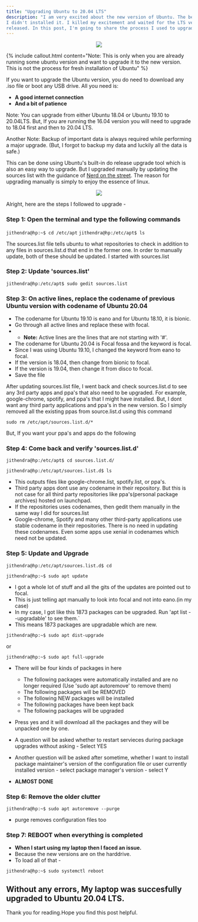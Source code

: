 ```yaml
---
title: "Upgrading Ubuntu to 20.04 LTS"
description: "I am very excited about the new version of Ubuntu. The beta version was released a month ago. But since it was fairly stable, 
I didn't installed it. I killed my excitement and waited for the LTS version. And finally, on April 23rd Ubuntu 20.04 LTS was
released. In this post, I'm going to share the process I used to upgrade my Ubuntu from 19.10 to 20.04."
---
```



<center> <img src = "https://ubuntucommunity.s3.dualstack.us-east-2.amazonaws.com/optimized/2X/0/0921cb27d5604b464218a64ae88a3f43c7b7371a_2_690x345.png"> </center>


{% include callout.html content="Note: This is only when you are already running some ubuntu version and want to upgrade it to the new version. This is not the process for fresh installation of Ubuntu" %}


If you want to upgrade the Ubuntu version, you do need to download any .iso file or boot any USB drive. All you need is:
* **A good internet connection**
* **And a bit of patience**

Note: You can upgrade from either Ubuntu 18.04 or Ubuntu 19.10 to 20.04LTS. But, If you are running the 16.04 version
you will need to upgrade to 18.04 first and then to 20.04 LTS.

Another Note: Backup of important data is always required while performing a major upgrade. (But, I forgot to backup my data and luckily all the data is safe.)

This can be done using Ubuntu's built-in do release upgrade tool which is also an easy way to upgrade. But I upgraded manually by updating the sources list with 
the guidance of [Nerd on the street](https://www.youtube.com/watch?v=3nD56JYfF_o&t=1131s). The reason for upgrading manually is simply to
enjoy the essence of linux. 
<center> <img src = "https://i.redd.it/orcgyjw150c21.jpg"> </center>

Alright, here are the steps I followed to upgrade - 

### Step 1: Open the terminal and type the following commands

`jithendra@hp:~$ cd /etc/apt`
`jithendra@hp:/etc/apt$ ls`

The sources.list file tells ubuntu to what repositories to check in addition to any files in sources.list.d that end in the former one. 
In order to manually update, both of these should be updated. I started with sources.list

### Step 2: Update 'sources.list'

`jithendra@hp:/etc/apt$ sudo gedit sources.list`

### Step 3: On active lines, replace the codename of previous Ubuntu version with codename of Ubuntu 20.04

* The codename for Ubuntu 19.10 is eano and for Ubuntu 18.10, it is bionic.
* Go through all active lines and replace these with focal. 
* * **Note:** Active lines are the lines that are not starting with '#'.
* The codename for Ubuntu 20.04 is Focal fossa and the keyword is focal.
* Since I was using Ubuntu 19.10, I changed the keyword from eano to focal.
* If the version is 18.04, then change from bionic to focal.
* If the version is 19.04, then change it from disco to focal.
* Save the file

After updating sources.list file, I went back and check sources.list.d to see any 3rd party apps and ppa's that also need to be upgraded. 
For example, google-chrome, spotify, and ppa's that I might have installed. But, I dont want any third party applications and ppa's in the new version.
So I simply removed all the existing ppas from source.list.d using this command 

`sudo rm /etc/apt/sources.list.d/*`

But, If you want your ppa's and apps do the following

### Step 4: Come back and verify 'sources.list.d'

`jithendra@hp:/etc/apt$ cd sources.list.d/`

`jithendra@hp:/etc/apt/sources.list.d$ ls`

* This outputs files like google-chrome.list, spotify.list, or ppa's.
* Third party apps dont use any codename in their repository. But this is not case for all third party repositories
like ppa's(personal package archives) hosted on launchpad. 
* If the repositories uses codenames, then gedit them manually in the same way I did for sources.list
* Google-chrome, Spotify and many other third-party applications use stable codename in their repositories. There is no need
in updating these codenames. Even some apps use xenial in codenames which need not be updated.

### Step 5: Update and Upgrade

`jithendra@hp:/etc/apt/sources.list.d$ cd`

`jithendra@hp:~$ sudo apt update`

* I got a whole lot of stuff and all the gits of the updates are pointed out to focal. 
* This is just telling apt manually to look into focal and not into eano.(in my case)
* In my case, I got like this 1873 packages can be upgraded. Run 'apt list --upgradable' to see them.`
* This means 1873 packages are upgradable which are new.

`jithendra@hp:~$ sudo apt dist-upgrade`

or

`jithendra@hp:~$ sudo apt full-upgrade`

* There will be four kinds of packages in here
    * The following packages were automatically installed and are no longer required (Use 'sudo apt autoremove' to remove them)
    * The following packages will be REMOVED
    * The following NEW packages will be installed
    * The following packages have been kept back
    * The following packages will be upgraded

* Press yes and it will download all the packages and they will be unpacked one by one.
* A question will be asked whether to restart servieces during package upgrades without asking - Select YES
* Another question will be asked after sometime, whether I want to install package maintainer's version of the configuration file
or user currently installed version - select package manager's version - select Y
* **ALMOST DONE**

### Step 6: Remove the older clutter

`jithendra@hp:~$ sudo apt autoremove --purge`

* purge removes configuration files too

### Step 7: REBOOT when everything is completed

* **When I start using my laptop then I faced an issue.**
* Because the new versions are on the harddrive. 
* To load all of that - 

`jithendra@hp:~$ sudo systemctl reboot`


Without any errors, My laptop was succesfully upgraded to Ubuntu 20.04 LTS. 
--- 
Thank you for reading.Hope you find this post helpful.
